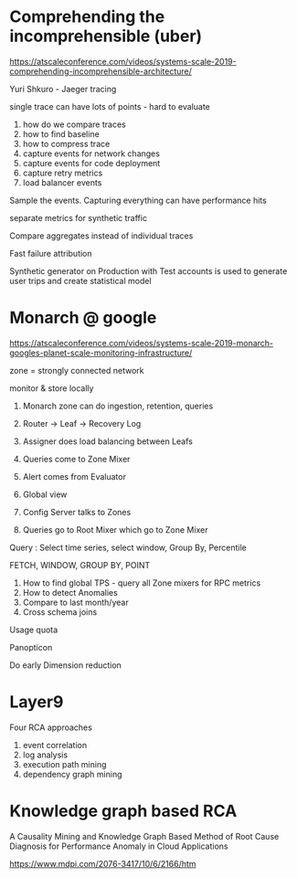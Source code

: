 
# Comprehending the incomprehensible (uber)

https://atscaleconference.com/videos/systems-scale-2019-comprehending-incomprehensible-architecture/

Yuri Shkuro - Jaeger tracing

single trace can have lots of points - hard to evaluate

1. how do we compare traces
1. how to find baseline
1. how to compress trace
1. capture events for network changes
1. capture events for code deployment 
1. capture retry metrics
1. load balancer events

Sample the events.  Capturing everything can have performance hits

separate metrics for synthetic traffic

Compare aggregates instead of individual traces

Fast failure attribution

Synthetic generator on Production with Test accounts is used to generate user trips and create statistical model

# Monarch @ google

https://atscaleconference.com/videos/systems-scale-2019-monarch-googles-planet-scale-monitoring-infrastructure/

zone = strongly connected network

monitor & store locally

1. Monarch zone can do ingestion, retention, queries
1. Router → Leaf  → Recovery Log 
1. Assigner does load balancing between Leafs
1. Queries come to Zone Mixer
1. Alert comes from Evaluator

1. Global view
1. Config Server talks to Zones
1. Queries go to Root Mixer which go to Zone Mixer

Query : Select time series, select window, Group By, Percentile

FETCH, WINDOW, GROUP BY, POINT

1. How to find global TPS - query all Zone mixers for RPC metrics
1. How to detect Anomalies
1. Compare to last month/year
1. Cross schema joins

Usage quota

Panopticon

Do early Dimension reduction


# Layer9

Four RCA approaches

1. event correlation
2. log analysis
3. execution path mining
4. dependency graph mining

# Knowledge graph based RCA

A Causality Mining and Knowledge Graph Based Method of Root Cause Diagnosis for Performance Anomaly in Cloud Applications


https://www.mdpi.com/2076-3417/10/6/2166/htm

